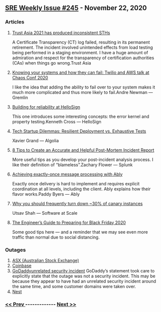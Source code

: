 ## [SRE Weekly Issue #245](https://sreweekly.com/sre-weekly-issue-245/) - November 22, 2020
### Articles

1. [Trust Asia 2021 has produced inconsistent STHs](https://groups.google.com/a/chromium.org/g/ct-policy/c/VJaSg717m9g)

    A Certificate Transparency (CT) log failed, resulting in its permanent retirement. The incident involved unintended effects from load testing being performed in a staging environment. I have a huge amount of admiration and respect for the transparency of certification authorities (CAs) when things go wrong.Trust Asia
1. [Knowing your systems and how they can fail: Twilio and AWS talk at Chaos Conf 2020](https://www.gremlin.com//blog/knowing-your-systems-and-how-they-can-fail-twilio-and-aws-talk-at-chaos-conf-2020/)

    I like the idea that adding the ability to fail over to your system makes it much more complicated and thus more likely to fail.Andre Newman — Gremlin
1. [Building for reliability at HelloSign](https://dropbox.tech/application/building-for-reliability-at-hellosign)

    This one introduces some interesting concepts: the error kernel and property testing.Kenneth Cross — HelloSign
1. [Tech Startup Dilemmas: Resilient Deployment vs. Exhaustive Tests](https://www.algolia.com/blog/tech-startup-dilemmas-resilient-deployment-vs-exhaustive-tests/)

    Xavier Grand — Algolia
1. [8 Tips to Create an Accurate and Helpful Post-Mortem Incident Report](https://victorops.com/blog/8-tips-to-create-an-accurate-and-helpful-post-mortem-incident-report)

    More useful tips as you develop your post-incident analysis process. I like their definition of “blameless”.Zachary Flower — Splunk
1. [Achieving exactly-once message processing with Ably](https://www.ably.io/blog/achieving-exactly-once-message-processing-with-ably/)

    Exactly once delivery is hard to implement and requires explicit coordination at all levels, including the client. Ably explains how their flavor works.Paddy Byers — Ably
1. [Why you should frequently turn down ~30% of canary instances](https://reliability.substack.com/p/why-you-should-frequently-turn-down)

    Utsav Shah — Software at Scale
1. [The Engineer’s Guide to Preparing for Black Friday 2020](https://www.blameless.com/blog/the-engineers-guide-to-preparing-for-black-friday-2020)

    Some good tips here — and a reminder that we may see even more traffic than normal due to social distancing.
### Outages

1. [ASX (Australian Stock Exchange)](https://www.abc.net.au/news/2020-11-16/share-market-wall-st-dow-jones-asx-aud-wrap/12886904)
1. [Coinbase](https://www.nasdaq.com/articles/coinbase-goes-down-as-bitcoin-nears-%2417k-2020-11-16)
1. [GoDaddyunrelated security incident](https://domainnamewire.com/2020/11/17/godaddy-is-down/)
    GoDaddy’s statement took care to explicitly state that the outage was not a security incident. This may be because they appear to have had an unrelated security incident around the same time, and some customer domains were taken over.
1. [Nest](https://9to5google.com/2020/11/17/nest-outage-takes-out-the-app-some-devices/)

### [ << Prev ](sreweekly-244.md) ------------- [ Next >> ](sreweekly-246.md)